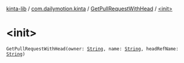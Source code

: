 [kinta-lib](../../index.md) / [com.dailymotion.kinta](../index.md) / [GetPullRequestWithHead](index.md) / [&lt;init&gt;](./-init-.md)

# &lt;init&gt;

`GetPullRequestWithHead(owner: `[`String`](https://kotlinlang.org/api/latest/jvm/stdlib/kotlin/-string/index.html)`, name: `[`String`](https://kotlinlang.org/api/latest/jvm/stdlib/kotlin/-string/index.html)`, headRefName: `[`String`](https://kotlinlang.org/api/latest/jvm/stdlib/kotlin/-string/index.html)`)`